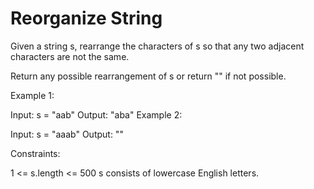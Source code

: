 # Reorganize String

Given a string s, rearrange the characters of s so that any two adjacent characters are not the same.

Return any possible rearrangement of s or return "" if not possible.

Example 1:

Input: s = "aab"
Output: "aba"
Example 2:

Input: s = "aaab"
Output: ""
 
Constraints:

1 <= s.length <= 500
s consists of lowercase English letters.